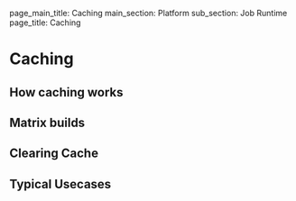 page_main_title: Caching
main_section: Platform
sub_section: Job Runtime
page_title: Caching

# Caching

## How caching works

## Matrix builds

## Clearing Cache

## Typical Usecases
